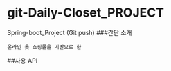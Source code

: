 # git-Daily-Closet_PROJECT
Spring-boot_Project (Git push)
###간단 소개

```
온라인 옷 쇼핑몰을 기반으로 한
```

##사용 API
```

```
